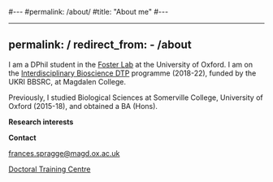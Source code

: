 #---
#permalink: /about/
#title: "About me"
#---

---
permalink: /
redirect_from: 
     - /about
---

I am a DPhil student in the [Foster Lab](https://zoo-kfoster.zoo.ox.ac.uk) at the University of Oxford. I am on the [Interdisciplinary Bioscience DTP](https://www.biodtp.ox.ac.uk) programme (2018-22), funded by the UKRI BBSRC, at Magdalen College. 

Previously, I studied Biological Sciences at Somerville College, University of Oxford (2015-18), and obtained a BA (Hons).

**Research interests**


**Contact**

frances.spragge@magd.ox.ac.uk

[Doctoral Training Centre](http://www.dtc.ox.ac.uk)
